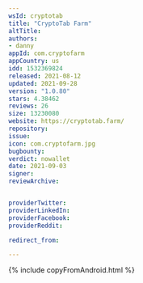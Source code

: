 ```yaml
---
wsId: cryptotab
title: "CryptoTab Farm"
altTitle: 
authors:
- danny
appId: com.cryptofarm
appCountry: us
idd: 1532369824
released: 2021-08-12
updated: 2021-09-28
version: "1.0.80"
stars: 4.38462
reviews: 26
size: 13230080
website: https://cryptotab.farm/
repository: 
issue: 
icon: com.cryptofarm.jpg
bugbounty: 
verdict: nowallet
date: 2021-09-03
signer: 
reviewArchive:


providerTwitter: 
providerLinkedIn: 
providerFacebook: 
providerReddit: 

redirect_from:

---
```

{% include copyFromAndroid.html %}
